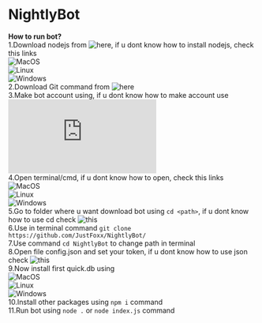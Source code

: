 # NightlyBot
**How to run bot?**\
1.Download nodejs from ![here](https://nodejs.org/en/download/current/)\, if u dont know how to install nodejs, check this links\
![MacOS](https://www.newline.co/@Adele/how-to-install-nodejs-and-npm-on-macos--22782681)\
![Linux](https://linuxize.com/post/how-to-install-node-js-on-ubuntu-18.04/)\
![Windows](https://phoenixnap.com/kb/install-node-js-npm-on-windows)\
2.Download Git command from ![here](https://git-scm.com/downloads)\
3.Make bot account using, if u dont know how to make account use ![this](https://discordpy.readthedocs.io/en/stable/discord.html)\
4.Open terminal/cmd, if u dont know how to open, check this links\
![MacOS](https://www.businessinsider.com/how-to-open-terminal-on-mac?IR=T)\
![Linux](https://www.redhat.com/sysadmin/linux-terminal-window)\
![Windows](https://www.zdnet.com/article/windows-10-tip-the-fastest-smartest-ways-to-open-a-command-prompt/)\
5.Go to folder where u want download bot using `cd <path>`, if u dont know how to use cd check ![this](https://www.groovypost.com/howto/open-command-window-terminal-window-specific-folder-windows-mac-linux/)\
6.Use in terminal command `git clone https://github.com/JustFoxx/NightlyBot/`\
7.Use command `cd NightlyBot` to change path in terminal\
8.Open file config.json and set your token, if u dont know how to use json check ![this](https://developer.mozilla.org/en-US/docs/Learn/JavaScript/Objects/JSON)\
9.Now install first quick.db using\
![MacOS](https://www.npmjs.com/package/quick.db#installation)\
![Linux](https://github.com/lorencerri/quick.db/issues/125#issuecomment-461834038)\
![Windows](https://stackoverflow.com/a/64445225)\
10.Install other packages using `npm i` command\
11.Run bot using `node .` or `node index.js` command

